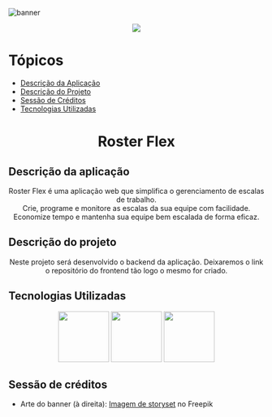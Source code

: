 ![banner](https://raw.githubusercontent.com/xflprflx/roster-flex-backend/document/readme/assets/Roster%20Flex.png)

<p align="center">
<img loading="lazy" src="http://img.shields.io/static/v1?label=STATUS&message=EM%20DESENVOLVIMENTO&color=GREEN&style=for-the-badge"/>
</p>

Tópicos
=================
<!--ts-->
   * [Descrição da Aplicação](#descricao-da-aplicacao)
   * [Descrição do Projeto](#descricao-do-projeto)
   * [Sessão de Créditos](#sessao-de-creditos)
   * [Tecnologias Utilizadas](#tecnologias-utilizadas)
<!--te-->

<h1 align="center">Roster Flex</h1>
<a id="descricao-da-aplicacao"></a>

## Descrição da aplicação
<p align="center">Roster Flex é uma aplicação web que simplifica o gerenciamento de escalas de trabalho.<br>Crie, programe e monitore as escalas da sua equipe com facilidade.<br>Economize tempo e mantenha sua equipe bem escalada de forma eficaz.</p>

<a id="descricao-do-projeto"></a>
## Descrição do projeto 
<p align="center">Neste projeto será desenvolvido o backend da aplicação. Deixaremos o link o repositório do frontend tão logo o mesmo for criado.</p>

<a id="tecnologias-utilizadas"></a>
## Tecnologias Utilizadas
<div align="center">
<img src="https://cdn.jsdelivr.net/gh/devicons/devicon/icons/java/java-original-wordmark.svg" width=100px/>
<img src="https://cdn.jsdelivr.net/gh/devicons/devicon/icons/spring/spring-original-wordmark.svg" width=100px/>
<img src="https://cdn.jsdelivr.net/gh/devicons/devicon/icons/postgresql/postgresql-original-wordmark.svg" width=100px/>
</div>
          







<a id="sessao-de-creditos"></a>
## Sessão de créditos
- Arte do banner (à direita): <a href="https://br.freepik.com/vetores-gratis/ilustracao-do-conceito-de-gerenciamento-de-tempo_7079478.htm#query=schedule&position=16&from_view=search&track=sph">Imagem de storyset</a> no Freepik
